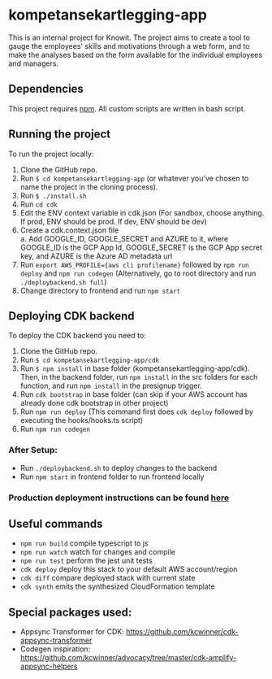 # kompetansekartlegging-app

This is an internal project for Knowit. The project aims
to create a tool to gauge the employees' skills and motivations
through a web form, and to make the analyses based on the form
available for the individual employees and managers.

## Dependencies

This project requires [npm](https://www.npmjs.com/get-npm).
All custom scripts are written in bash script.


## Running the project

To run the project locally:

1. Clone the GitHub repo.
2. Run `$ cd kompetansekartlegging-app` (or whatever you've chosen to
   name the project in the cloning process).
3. Run `$ ./install.sh`
4. Run `cd cdk`
5. Edit the ENV context variable in cdk.json (For sandbox, choose anything. If prod, ENV should be prod. If dev, ENV should be dev)
6. Create a cdk.context.json file  
   a. Add GOOGLE_ID, GOOGLE_SECRET and AZURE to it, where GOOGLE_ID is the GCP App Id, GOOGLE_SECRET is the GCP App secret key, and AZURE is the Azure AD metadata url
7. Run `export AWS_PROFILE={aws cli profilename}` followed by `npm run deploy` and `npm run codegen` (Alternatively, go to root directory and run `./deploybackend.sh full`)
8. Change directory to frontend and run `npm start`


## Deploying CDK backend

To deploy the CDK backend you need to:
1. Clone the GitHub repo.
2. Run `$ cd kompetansekartlegging-app/cdk`
3. Run `$ npm install` in base folder (kompetansekartlegging-app/cdk). 
   Then, in the backend folder, run `npm install` in the src folders for each function, and run `npm install` in the presignup trigger.
4. Run `cdk bootstrap` in base folder (can skip if your AWS account has already done cdk bootstrap in other project)
5. Run `npm run deploy` (This command first does `cdk deploy` followed by executing the hooks/hooks.ts script)
6. Run `npm run codegen`

### After Setup:
* Run `./deploybackend.sh` to deploy changes to the backend
* Run `npm start` in frontend folder to run frontend locally

### Production deployment instructions can be found [here](https://github.com/knowit/Dataplattform-issues/wiki/Kompetansekartlegging:-Deployment-Guide-(CDK))


## Useful commands

 * `npm run build`   compile typescript to js
 * `npm run watch`   watch for changes and compile
 * `npm run test`    perform the jest unit tests
 * `cdk deploy`      deploy this stack to your default AWS account/region
 * `cdk diff`        compare deployed stack with current state
 * `cdk synth`       emits the synthesized CloudFormation template

## Special packages used:
* Appsync Transformer for CDK: https://github.com/kcwinner/cdk-appsync-transformer
* Codegen inspiration: https://github.com/kcwinner/advocacy/tree/master/cdk-amplify-appsync-helpers
